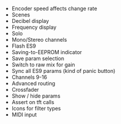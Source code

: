 - Encoder speed affects change rate
- Scenes
- Decibel display
- Frequency display
- Solo
- Mono/Stereo channels
- Flash ES9
- Saving-to-EEPROM indicator
- Save param selection
- Switch to raw mix for gain
- Sync all ES9 params (kind of panic button)
- Channels 9-16
- Advanced routing
- Crossfader
- Show / hide params
- Assert on tft calls
- Icons for filter types
- MIDI input